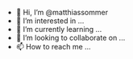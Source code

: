 - 👋 Hi, I’m @matthiassommer
- 👀 I’m interested in ...
- 🌱 I’m currently learning ...
- 💞️ I’m looking to collaborate on ...
- 📫 How to reach me ...

<!---
matthiassommer/matthiassommer is a ✨ special ✨ repository because its `README.md` (this file) appears on your GitHub profile.
You can click the Preview link to take a look at your changes.
--->
